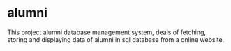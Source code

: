 # alumni
This project alumni database management system, deals of fetching, storing and displaying data of alumni in sql database from a online website.
